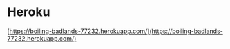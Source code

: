 # Heroku

[https://boiling-badlands-77232.herokuapp.com/](https://boiling-badlands-77232.herokuapp.com/)
